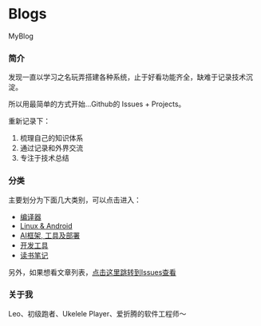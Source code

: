 # Blogs
MyBlog

### 简介
发现一直以学习之名玩弄搭建各种系统，止于好看功能齐全，缺难于记录技术沉淀。

所以用最简单的方式开始...Github的 Issues + Projects。

重新记录下：
1. 梳理自己的知识体系
2. 通过记录和外界交流
3. 专注于技术总结

### 分类

主要划分为下面几大类别，可以点击进入：

* [编译器](https://github.com/leozp/Blogs/projects/1)
* [Linux & Android](https://github.com/leozp/Blogs/projects/2)
* [AI框架, 工具及部署](https://github.com/leozp/Blogs/projects/3)
* [开发工具](https://github.com/leozp/Blogs/projects/4)
* [读书笔记](https://github.com/leozp/Blogs/projects/5)

另外，如果想看文章列表，[点击这里跳转到Issues查看](https://github.com/leozp/Blogs/issues)

### 关于我

Leo、初级跑者、Ukelele Player、爱折腾的软件工程师～
